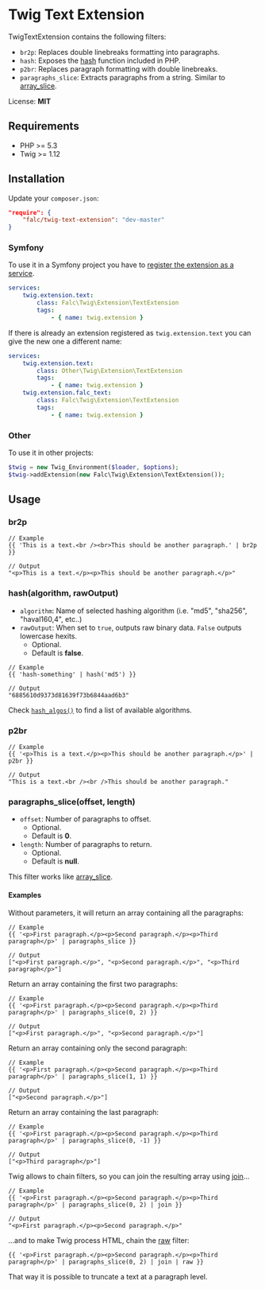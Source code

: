 # Twig Text Extension

TwigTextExtension contains the following filters:

* `br2p`: Replaces double linebreaks formatting into paragraphs.
* `hash`: Exposes the [hash](http://www.php.net/manual/en/function.hash.php) function included in PHP.
* `p2br`: Replaces paragraph formatting with double linebreaks.
* `paragraphs_slice`: Extracts paragraphs from a string. Similar to [array_slice](http://www.php.net/manual/en/function.array-slice.php).

License: **MIT**

## Requirements

* PHP >= 5.3
* Twig >= 1.12

## Installation

Update your `composer.json`:

```json
"require": {
    "falc/twig-text-extension": "dev-master"
}
```

### Symfony

To use it in a Symfony project you have to [register the extension as a service](http://symfony.com/doc/current/cookbook/templating/twig_extension.html#register-an-extension-as-a-service).

```yaml
services:
    twig.extension.text:
        class: Falc\Twig\Extension\TextExtension
        tags:
            - { name: twig.extension }
```

If there is already an extension registered as `twig.extension.text` you can give the new one a different name:

```yaml
services:
    twig.extension.text:
        class: Other\Twig\Extension\TextExtension
        tags:
            - { name: twig.extension }
    twig.extension.falc_text:
        class: Falc\Twig\Extension\TextExtension
        tags:
            - { name: twig.extension }
```

### Other

To use it in other projects:

```php
$twig = new Twig_Environment($loader, $options);
$twig->addExtension(new Falc\Twig\Extension\TextExtension());
```

## Usage

### br2p

```
// Example
{{ 'This is a text.<br /><br>This should be another paragraph.' | br2p }}

// Output
"<p>This is a text.</p><p>This should be another paragraph.</p>"
```

### hash(algorithm, rawOutput)

* `algorithm`: Name of selected hashing algorithm (i.e. "md5", "sha256", "haval160,4", etc..)
* `rawOutput`: When set to `true`, outputs raw binary data. `False` outputs lowercase hexits.
  * Optional.
  * Default is **false**.

```
// Example
{{ 'hash-something' | hash('md5') }}

// Output
"6885610d9373d81639f73b6844aad6b3"
```

Check [`hash_algos()`](http://www.php.net/manual/en/function.hash-algos.php) to find a list of available algorithms.

### p2br

```
// Example
{{ '<p>This is a text.</p><p>This should be another paragraph.</p>' | p2br }}

// Output
"This is a text.<br /><br />This should be another paragraph."
```

### paragraphs_slice(offset, length)

* `offset`: Number of paragraphs to offset.
  * Optional.
  * Default is **0**.
* `length`: Number of paragraphs to return.
  * Optional.
  * Default is **null**.

This filter works like [array_slice](http://www.php.net/manual/en/function.array-slice.php).

#### Examples

Without parameters, it will return an array containing all the paragraphs:

```
// Example
{{ '<p>First paragraph.</p><p>Second paragraph.</p><p>Third paragraph</p>' | paragraphs_slice }}

// Output
["<p>First paragraph.</p>", "<p>Second paragraph.</p>", "<p>Third paragraph</p>"]
```

Return an array containing the first two paragraphs:

```
// Example
{{ '<p>First paragraph.</p><p>Second paragraph.</p><p>Third paragraph</p>' | paragraphs_slice(0, 2) }}

// Output
["<p>First paragraph.</p>", "<p>Second paragraph.</p>"]
```

Return an array containing only the second paragraph:

```
// Example
{{ '<p>First paragraph.</p><p>Second paragraph.</p><p>Third paragraph</p>' | paragraphs_slice(1, 1) }}

// Output
["<p>Second paragraph.</p>"]
```

Return an array containing the last paragraph:

```
// Example
{{ '<p>First paragraph.</p><p>Second paragraph.</p><p>Third paragraph</p>' | paragraphs_slice(0, -1) }}

// Output
["<p>Third paragraph</p>"]
```

Twig allows to chain filters, so you can join the resulting array using [join](http://twig.sensiolabs.org/doc/filters/join.html)...

```
// Example
{{ '<p>First paragraph.</p><p>Second paragraph.</p><p>Third paragraph</p>' | paragraphs_slice(0, 2) | join }}

// Output
"<p>First paragraph.</p><p>Second paragraph.</p>"
```

...and to make Twig process HTML, chain the [raw](http://twig.sensiolabs.org/doc/filters/raw.html) filter:

```
{{ '<p>First paragraph.</p><p>Second paragraph.</p><p>Third paragraph</p>' | paragraphs_slice(0, 2) | join | raw }}
```

That way it is possible to truncate a text at a paragraph level.
